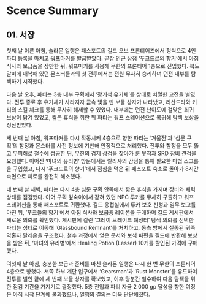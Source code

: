 # Scence Summary

## 01. 서장

첫째 날 이른 아침, 슬라몬 일행은 패스포트의 길드 오브 프론티어즈에서 정식으로 4인 파티 등록을 마치고 워프마커를 발급받았다. 곧장 인근 상점 ‘푸크드르의 향기’에서 아침 식사와 보급품을 장만한 뒤, 워프마커를 사용해 무한의 프론티어 1층으로 진입했다. 복도 말미에 매복해 있던 몬스터들과의 첫 전투에서는 전원 무사히 승리하며 던전 내부를 탐색하기 시작했다.

다음 날 오후, 파티는 3층 내부 구획에서 ‘광기석 유기체’를 상대로 치열한 교전을 벌였다. 전투 종료 후 유기체가 사라지자 금속 빛을 띤 보물 상자가 나타났고, 리산드라와 키티의 스킬 체크를 통해 무사히 해제할 수 있었다. 내부에는 던전 난이도에 걸맞은 희귀 보상이 담겨 있었고, 짧은 휴식을 취한 뒤 파티는 워프 스테이션으로 복귀해 탐색 보상을 정산받았다.

세 번째 날 아침, 워프마커를 다시 작동시켜 4층으로 향한 파티는 ‘거울전’과 ‘심문 구획’의 함정과 몬스터를 사전 정보에 기반해 안정적으로 처리했다. 전투와 함정을 모두 뚫고 무피해로 철수에 성공한 뒤, 무한의 검제 상점을 찾아가 룬 부착과 SRD 장비 견적을 요청했다. 이어진 ‘마녀의 유리병’ 방문에서는 릴리샤의 감정을 통해 필요한 마법 스크롤을 구입했고, 다시 ‘푸크드르의 향기’에서 점심을 먹은 뒤 패스포트 숙소로 돌아가 8시간 숙면으로 피로를 완전히 해소했다.

네 번째 날 새벽, 파티는 다시 4층 심문 구획 안쪽에서 짧은 휴식을 가지며 장비와 체력 상태를 점검했다. 이어 구획 깊숙이에서 갇혀 있던 NPC 루카를 무사히 구출하고 워프 스테이션을 통해 패스포트로 귀환했다. 길드 응접실에서 루카 보호 신청과 임무 보고를 마친 뒤, ‘푸크들의 향기’에서 아침 식사와 보급용 레이션을 구매하며 길드 게시판에서 새로운 의뢰를 확인했다. 게시판에 걸린 ‘그레이 브레이크 폐성터’ 탐색 의뢰를 선택한 파티는 성터로 이동해 ‘Glassbound Remnant’를 처치하고, 동측 방에서 실종된 귀족 약혼자 탈레온을 구조했다. 철수 과정에서 얻은 문서와 보석 파편을 길드에 반환해 보상을 받은 뒤, ‘마녀의 유리병’에서 Healing Potion (Lesser) 10개를 할인된 가격에 구매했다.

여섯째 날 아침, 충분한 보급과 준비를 마친 슬라몬 일행은 다시 한 번 무한의 프론티어 4층으로 향했다. 서쪽 하부 계단 입구에서 ‘Gearsman’과 ‘Rust Monster’를 유도하여 전투를 벌인 끝에 세 번째 보물 상자를 확보했고, 이후 당분간 철수하여 다음 탐색을 위한 점검 기간을 가지기로 결정했다. 5층 진입과 파티 자금 2 000 gp 달성을 향한 여정은 아직 시작 단계에 불과했으나, 일행의 결의는 더욱 단단해졌다.
